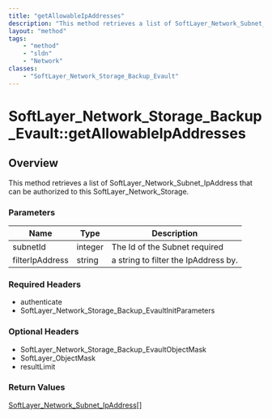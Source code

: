 ```yaml
---
title: "getAllowableIpAddresses"
description: "This method retrieves a list of SoftLayer_Network_Subnet_IpAddress that can be authorized to this SoftLayer_Network_Stor... "
layout: "method"
tags:
    - "method"
    - "sldn"
    - "Network"
classes:
    - "SoftLayer_Network_Storage_Backup_Evault"
---
```

# SoftLayer_Network_Storage_Backup_Evault::getAllowableIpAddresses
## Overview 
This method retrieves a list of SoftLayer_Network_Subnet_IpAddress that can be authorized to this SoftLayer_Network_Storage. 

### Parameters 
|Name | Type | Description |
| --- | --- | --- |
|subnetId| integer| The Id of the Subnet required|
|filterIpAddress| string| a string to filter the IpAddress by.|


### Required Headers
* authenticate
* SoftLayer_Network_Storage_Backup_EvaultInitParameters

### Optional Headers
* SoftLayer_Network_Storage_Backup_EvaultObjectMask
* SoftLayer_ObjectMask
* resultLimit

### Return Values
<a href='/reference/datatypes/SoftLayer_Network_Subnet_IpAddress'>SoftLayer_Network_Subnet_IpAddress[] </a>
